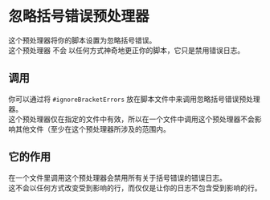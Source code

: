 # 忽略括号错误预处理器

这个预处理器将你的脚本设置为忽略括号错误。  
这个预处理器 不会 以任何方式神奇地更正你的脚本，它只是禁用错误日志。

## 调用
你可以通过将 `#ignoreBracketErrors` 放在脚本文件中来调用忽略括号错误预处理器。  
这个预处理器仅在指定的文件中有效，所以在一个文件中调用这个预处理器不会影响其他文件（至少在这个预处理器所涉及的范围内。

## 它的作用
在一个文件里调用这个预处理器会禁用所有关于括号错误的错误日志。  
这不会以任何方式改变受到影响的行，而仅仅是让你的日志不包含受到影响的行。